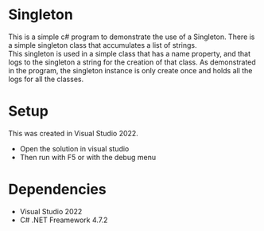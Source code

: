 # Singleton

This is a simple c# program to demonstrate the use of a Singleton.  There is a simple singleton class that accumulates a list of strings.  
This singleton is used in a simple class that has a name property, and that logs to the singleton a string for the creation of that class.
As demonstrated in the program, the singleton instance is only create once and holds all the logs for all the classes.

# Setup

This was created in Visual Studio 2022.
- Open the solution in visual studio
- Then run with F5 or with the debug menu

# Dependencies

- Visual Studio 2022
- C# .NET Freamework 4.7.2

